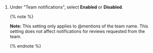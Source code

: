 1. Under "Team notifications", select **Enabled** or **Disabled**.

    {% note %}

    **Note:** This setting only applies to @mentions of the team name. This setting does not affect notifications for reviews requested from the team.

    {% endnote %}

